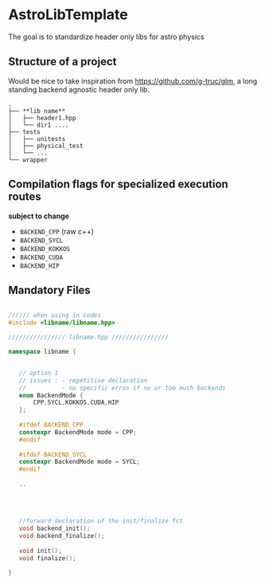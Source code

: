 # AstroLibTemplate

The goal is to standardize header only libs for astro physics


## Structure of a project

Would be nice to take inspiration from https://github.com/g-truc/glm, a long standing backend agnostic header only lib.

```
.
├── **lib name**
│   ├── header1.hpp
│   └── dir1 ....
├── tests
│   ├── unitests
│   ├── physical_test
│   └── ...
└── wrapper
```


## Compilation flags for specialized execution routes

**subject to change**

 - ```BACKEND_CPP``` (raw c++)
 - ```BACKEND_SYCL``` 
 - ```BACKEND_KOKKOS```
 - ```BACKEND_CUDA```
 - ```BACKEND_HIP```
 
 ## Mandatory Files
 
 ```c++ 
 
 ////// when using in codes
 #include <libname/libname.hpp>
 
 //////////////// libname.hpp //////////////// 
 
 namespace libname {
 
 
    // option 1
    // issues : - repetitive declaration
    //          - no specific erros if no or too much backends
    enum BackendMode {
        CPP,SYCL,KOKKOS,CUDA,HIP
    };
    
    #ifdef BACKEND_CPP
    constexpr BackendMode mode = CPP;
    #endif
    
    #ifdef BACKEND_SYCL
    constexpr BackendMode mode = SYCL;
    #endif
    
    ..
    
    
    
    
    //forward declaration of the init/finalize fct
    void backend_init();
    void backend_finalize();
    
    void init();
    void finalize();
 
 }
 
 ```
